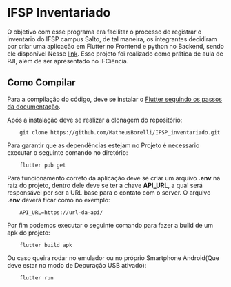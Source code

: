 # IFSP Inventariado

O objetivo com esse programa era facilitar o processo de registrar o inventario do IFSP campus Salto, de tal maneira, os integrantes decidiram por criar uma aplicação em Flutter no Frontend e python no Backend, sendo ele disponível Nesse [link](https://github.com/GabrielFS1/inventario_server). Esse projeto foi realizado como prática de aula de PJI, além de ser apresentado no IFCiência.

## Como Compilar

Para a compilação do código, deve se instalar o [Flutter seguindo os passos da documentação](https://docs.flutter.dev/get-started/install).

Após a instalação deve se realizar a clonagem do repositório:
```
    git clone https://github.com/MatheusBorelli/IFSP_inventariado.git
```

Para garantir que as dependências estejam no Projeto é necessario executar o seguinte comando no diretório:
```
    flutter pub get
```
Para funcionamento correto da aplicação deve se criar um arquivo **.env** na raíz do projeto, dentro dele deve se ter a chave **API_URL**, a qual será responsável por ser a URL base para o contato com o server. O arquivo **.env** deverá ficar como no exemplo:
```
    API_URL=https://url-da-api/
```

Por fim podemos executar o seguinte comando para fazer a build de um apk do projeto:
```
    flutter build apk
```
Ou caso queira rodar no emulador ou no próprio Smartphone Android(Que deve estar no modo de Depuração USB ativado):
```
    flutter run
```